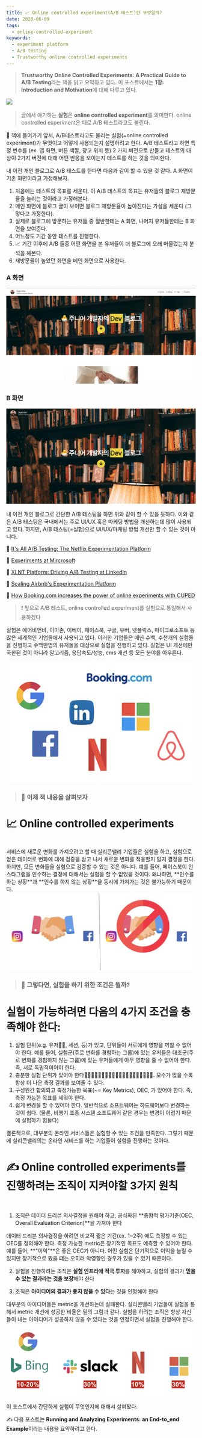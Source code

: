 ```yaml
---
title: 📈 Online controlled experiment(A/B 테스트)란 무엇일까?
date: 2020-06-09
tags:
  - online-controlled-experiment
keywords:
  - experiment platform
  - A/B testing
  - Trustworthy online controlled experiments
---
```


> **Trustworthy Online Controlled Experiments: A Practical Guide to A/B Testing**라는 책을 읽고 요약하고 있다. 이 포스트에서는 **1장: Introduction and Motivation**에 대해 다루고 있다.  

<img src="./trustyworthy.jpg"/>

> 글에서 얘기하는 **실험**은 **online controlled experiment**를 의미한다. online controlled experiment은 때로 A/B 테스트라고도 불린다.

📕 책에 들어가기 앞서, A/B테스트라고도 불리는 실험(=online controlled experiment)가 무엇이고 어떻게 사용되는지 설명하려고 한다. A/B 테스트라고 하면 특정 변수를 (ex. 앱 화면, 버튼 색깔, 광고 위치 등) 2 가지 버전으로 만들고 테스트의 대상이 2가지 버전에 대해 어떤 반응을 보이는지 테스트를 하는 것을 의미한다.  

내 이전 개인 블로그로 A/B 테스트를 한다면 다음과 같이 할 수 있을 것 같다. A 화면이 기존 화면이라고 가정해보자. 

1. 처음에는 테스트의 목표를 세운다. 이 A/B 테스트의 목표는 유저들의 블로그 재방문율을 늘리는 것이라고 가정해본다.
2. 메인 화면에 블로그 글이 보이면 블로그 재방문율이 높아진다는 가설을 세운다 (그렇다고 가정한다).
3. 실제로 블로그에 방문하는 유저들 중 절반한테는 A 화면, 나머지 유저들한테는 B 화면을 보여준다. 
4. 어느정도 기간 동안 테스트를 진행한다.
5. 📈 기간 이후에 A/B 둘중 어떤 화면을 본 유저들이 더 블로그에 오래 머물렀는지 분석을 해본다. 
6. 재방문율이 높았던 화면을 메인 화면으로 사용한다.


### A 화면
<img src="./Ascreen.png"/>


### B 화면
<img src="./Bscreen.png"/>
<br/>

내 이전 개인 블로그로 간단한 A/B 테스팅을 하면 위와 같이 할 수 있을 듯하다. 이와 같은 A/B 테스팅은 국내에서는 주로 UI/UX 혹은 마케팅 방법을 개선하는데 많이 사용되고 있다. 하지만, A/B 테스팅(=실험)으로 UI/UX/마케팅 방법 개선만 할 수 있는 것이 아니다. 

📎 [It's All A/B Testing: The Netflix Experimentation Platform](https://netflixtechblog.com/its-all-a-bout-testing-the-netflix-experimentation-platform-4e1ca458c15 )

📎 [Experiments at Mircrosoft](https://exp-platform.com/experiments-at-microsoft/)

📎 [XLNT Platform: Driving A/B Testing at LinkedIn](https://engineering.linkedin.com/ab-testing/xlnt-platform-driving-ab-testing-linkedin)

📎 [Scaling Airbnb's Experimentation Platform](https://medium.com/airbnb-engineering/https-medium-com-jonathan-parks-scaling-erf-23fd17c91166)

📎 [How Booking.com increases the power of online experiments with CUPED](https://booking.ai/how-booking-com-increases-the-power-of-online-experiments-with-cuped-995d186fff1d)

> ❗ 앞으로 A/B 테스트, online controlled experiment를 실험으로 통일해서 사용하겠다

실험은 에어비앤비, 아마존, 이베이, 페이스북, 구글, 유버, 넷플릭스, 마이크로소프트 등 많은 세계적인 기업들에서 사용되고 있다. 이러한 기업들은 매년 수백, 수천개의 실험들을 진행하고 수백만명의 유저들을 대상으로 실험을 진행하고 있다. 실험은 UI 개선에만 국한된 것이 아니라 알고리즘, 응답속도/성능, cms 개선 등 모든 분야를 아우른다. 

<img src="./companies.png"/>


> ### 📕 이제 책 내용을 살펴보자  

# 📈 Online controlled experiments 
<br/>
서비스에 새로운 변화를 가져오려고 할 때 실리콘밸리 기업들은 실험을 하고, 실험으로 얻은 데이터로 변화에 대해 검증을 받고 나서 새로운 변화를 적용할지 말지 결정을 한다. 하지만, 모든 변화들을 실험으로 검증할 수 있는 것은 아니다. 예를 들어, 페이스북이 인스타그램을 인수하는 결정에 대해서는 실험을 할 수 없었을 것이다. 왜냐하면, **인수를 하는 상황**과 **인수를 하지 않는 상황**을 동시에 가져가는 것은 불가능하기 때문이다.

<img src="./mna.png"/>
<br/>

> ### 🤔 그렇다면, 실험을 하기 위한 조건은 뭘까? 


# 실험이 가능하려면 다음의 4가지 조건을 충족해야 한다: 

1. 실험 단위(e.g. 유저🧍‍♂️, 세션, 등)가 있고, 단위들이 서로에게 영향을 끼칠 수 없어야 한다. 예를 들어, 실험군(주로 변화를 경험하는 그룹)에 있는 유저들은 대조군(주로 변화를 경험하지 않는 그룹)에 있는 유저들에게 아무 영향을 줄 수 없어야 한다. 즉, 서로 독립적이어야 한다. 
2. 충분한 실험 단위가 있어야 한다🧍‍♂️🧍‍♀️🧍‍♂️🧍‍♀️🧍‍♂️🧍‍♀️🧍‍♂️🧍‍♀️🧍‍♂️🧍‍♀️. 모수가 많을 수록 항상 더 나은 측정 결과를 보여줄 수 있다.
3. 구성원간 합의되고 측정가능한 목표(~= Key Metrics), OEC, 가  있어야 한다. 즉, 측정 가능한 목표를 세워야 한다.
4. 쉽게 변경을 할 수 있어야 한다. 일반적으로 소프트웨어는 하드웨어보다 변경하는 것이 쉽다. (물론, 비행기 조종 시스템 소프트웨어 같은 경우는 변경이 어렵기 때문에 실험하기 힘들다) 

결론적으로, 대부분의 온라인 서비스들은 실험할 수 있는 조건을 만족한다. 그렇기 때문에 실리콘밸리의는 온라인 서비스를 하는 기업들이 실험을 진행하는 것이다.

# ✍️ Online controlled experiments를 진행하려는 조직이 지켜야할 3가지 원칙 
<br/>

1. 조직은 데이터 드리븐 의사결정을 원해야 하고, 공식화된 **종합적 평가기준(OEC, Overall Evaluation Criterion)**을 가져야 한다

데이터 드리븐 의사결정을 하려면 비교적 짧은 기간(ex. 1~2주) 에도 측정할 수 있는 OEC를 정의해야 한다. 측정 가능한 metric은 장기적인 목표도 예측할 수 있어야 한다. 예를 들어, **"이익"**은 좋은 OEC가 아니다. 어떤 실험은 단기적으로 이익을 늘릴 수 있지만 장기적으로 봤을 떄는 오히려 악영향인 경우가 있을 수 있기 때문이다. 

2. 실험을 진행하려는 조직은 **실험 인프라에 적극 투자**를 해야하고, 실험의 결과가 **믿을 수 있는 결과라는 것을 보장**해야 한다

3. 조직은 **아이디어의 결과가 좋지 않을 수 있다**는 것을 인정해야 한다

대부분의 아이디어들은 metric을 개선하는데 실패한다. 실리콘밸리 기업들이 실험을 통해서 metric 개선에 성공한 비율은 밑의 그림과 같다. 실험을 하려는 조직은 항상 자신들이 내는 아이디어가 성공하지 않을 수 있다는 것을 인정하면서 실험을 진행해야 한다.


<img src="./successrate.png"/>


이 포스트에서 간단하게 실험이 무엇인지에 대해서 살펴봤다. 

✍️ 다음 포스트는 **Running and Analyzing Experiments: an End-to_end Example**이라는 내용을 요약하려고 한다.

